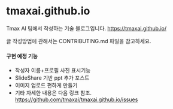 # tmaxai.github.io

Tmax AI 팀에서 작성하는 기술 블로그입니다. https://tmaxai.github.io/

글 작성방법에 관해서는 CONTRIBUTING.md 파일을 참고하세요.

#### 구현 예정 기능

*  작성자 이름+프로필 사진 표시기능
*  SlideShare 기반 ppt 추가 포스트
*  이미지 업로드 편하게 만들기
*  기타 자세한 내용은 다음 링크 참조. https://github.com/tmaxai/tmaxai.github.io/issues
